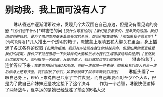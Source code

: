 # 别动我，我上面可没有人了
&emsp;&emsp;琳从昏迷中逐渐清晰过来，发现几个大汉围在自己身边，但是没有看见琉的身影
*```[你们想干什么]```*琳害怕的问
*```[没什么可害怕的]```*
*```[我们是京都来的，是奉天的敌国，我们绑架你的目的，是为了借用你和奉天最高长官的关系，帮我们搜集情报]```*
*```[那如果我不愿意呢]```*
*```[你可没得选]```*几人推出一个透明的箱子，琉被蒙上眼睛五花大绑关在里面，身上插满了各式各样的仪器
*```[如果你拒绝，我们有办法现在就让你妹妹毙命，但是如果你愿意接受我们的提案，我们只不过是借用一下你妹妹的大脑和法术为我们生成情报活动的经费]```*
*```[当然我们也是文明人，我吗给你一次挑战，只要你赢了，我们就放过你们姐妹俩]```*
&emsp;&emsp;琳害怕急了，连忙答应下来
*```[我要你和我们玩KARDS牌，你输一次就脱一件衣服，如果和我们每人对局一次后你身上还有衣服，我们就放了你们，如果你投降了就乖乖听我们拆迁]```*
&emsp;&emsp;琳低头看了一眼自己身上，理论上来说自己只穿了三件衣服，而自己却要面对至少7个大汉，但是为了救自己和妹妹还是决定接下了这个决斗
&emsp;&emsp;作为一个若智，琳很快便输掉了两场战斗，但幸运的是她已经战胜了前面的6名大汉